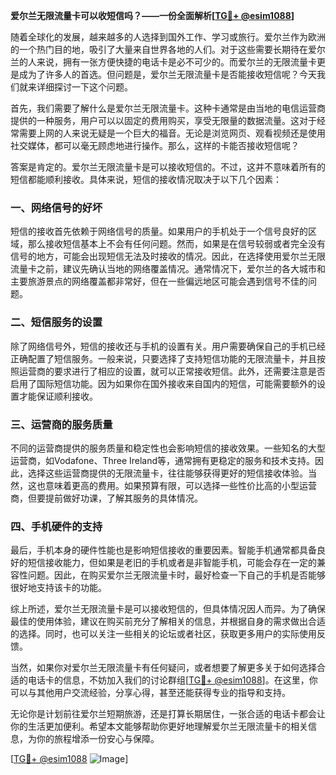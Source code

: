 **爱尔兰无限流量卡可以收短信吗？——一份全面解析[[TG💪+ @esim1088](https://t.me/s/esim1088)]**

随着全球化的发展，越来越多的人选择到国外工作、学习或旅行。爱尔兰作为欧洲的一个热门目的地，吸引了大量来自世界各地的人们。对于这些需要长期待在爱尔兰的人来说，拥有一张方便快捷的电话卡是必不可少的。而爱尔兰的无限流量卡更是成为了许多人的首选。但问题是，爱尔兰无限流量卡是否能接收短信呢？今天我们就来详细探讨一下这个问题。

首先，我们需要了解什么是爱尔兰无限流量卡。这种卡通常是由当地的电信运营商提供的一种服务，用户可以以固定的费用购买，享受无限量的数据流量。这对于经常需要上网的人来说无疑是一个巨大的福音。无论是浏览网页、观看视频还是使用社交媒体，都可以毫无顾虑地进行操作。那么，这样的卡能否接收短信呢？

答案是肯定的。爱尔兰无限流量卡是可以接收短信的。不过，这并不意味着所有的短信都能顺利接收。具体来说，短信的接收情况取决于以下几个因素：

### 一、网络信号的好坏

短信的接收首先依赖于网络信号的质量。如果用户的手机处于一个信号良好的区域，那么接收短信基本上不会有任何问题。然而，如果是在信号较弱或者完全没有信号的地方，可能会出现短信无法及时接收的情况。因此，在选择使用爱尔兰无限流量卡之前，建议先确认当地的网络覆盖情况。通常情况下，爱尔兰的各大城市和主要旅游景点的网络覆盖都非常好，但在一些偏远地区可能会遇到信号不佳的问题。

### 二、短信服务的设置

除了网络信号外，短信的接收还与手机的设置有关。用户需要确保自己的手机已经正确配置了短信服务。一般来说，只要选择了支持短信功能的无限流量卡，并且按照运营商的要求进行了相应的设置，就可以正常接收短信。此外，还需要注意是否启用了国际短信功能。因为如果你在国外接收来自国内的短信，可能需要额外的设置才能保证顺利接收。

### 三、运营商的服务质量

不同的运营商提供的服务质量和稳定性也会影响短信的接收效果。一些知名的大型运营商，如Vodafone、Three Ireland等，通常拥有更稳定的服务和技术支持。因此，选择这些运营商提供的无限流量卡，往往能够获得更好的短信接收体验。当然，这也意味着更高的费用。如果预算有限，可以选择一些性价比高的小型运营商，但要提前做好功课，了解其服务的具体情况。

### 四、手机硬件的支持

最后，手机本身的硬件性能也是影响短信接收的重要因素。智能手机通常都具备良好的短信接收能力，但如果是老旧的手机或者是非智能手机，可能会存在一定的兼容性问题。因此，在购买爱尔兰无限流量卡时，最好检查一下自己的手机是否能够很好地支持该卡的功能。

综上所述，爱尔兰无限流量卡是可以接收短信的，但具体情况因人而异。为了确保最佳的使用体验，建议在购买前充分了解相关的信息，并根据自身的需求做出合适的选择。同时，也可以关注一些相关的论坛或者社区，获取更多用户的实际使用反馈。

当然，如果你对爱尔兰无限流量卡有任何疑问，或者想要了解更多关于如何选择合适的电话卡的信息，不妨加入我们的讨论群组[[TG💪+ @esim1088](https://t.me/s/esim1088)]。在这里，你可以与其他用户交流经验，分享心得，甚至还能获得专业的指导和支持。

无论你是计划前往爱尔兰短期旅游，还是打算长期居住，一张合适的电话卡都会让你的生活更加便利。希望本文能够帮助你更好地理解爱尔兰无限流量卡的相关信息，为你的旅程增添一份安心与保障。

[[TG💪+ @esim1088](https://t.me/s/esim1088) ![Image](https://i.postimg.cc/4NQfJmqS/Snipaste-2025-05-13-00-14-12.png)]